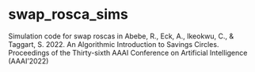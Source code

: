 # swap_rosca_sims
Simulation code for swap roscas in Abebe, R., Eck, A., Ikeokwu, C., &amp; Taggart, S. 2022. An Algorithmic Introduction to Savings Circles. Proceedings of the Thirty-sixth AAAI Conference on Artificial Intelligence (AAAI’2022)
